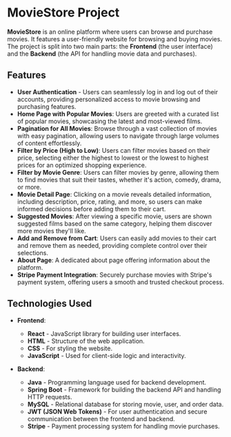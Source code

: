 # MovieStore Project

**MovieStore** is an online platform where users can browse and purchase movies. It features a user-friendly website for browsing and buying movies. The project is split into two main parts: the **Frontend** (the user interface) and the **Backend** (the API for handling movie data and purchases).

## Features

- **User Authentication** - Users can seamlessly log in and log out of their accounts, providing personalized access to movie browsing and purchasing features.
- **Home Page with Popular Movies**: Users are greeted with a curated list of popular movies, showcasing the latest and most-viewed films.
- **Pagination for All Movies**: Browse through a vast collection of movies with easy pagination, allowing users to navigate through large volumes of content effortlessly.
- **Filter by Price (High to Low)**: Users can filter movies based on their price, selecting either the highest to lowest or the lowest to highest prices for an optimized shopping experience.
- **Filter by Movie Genre**: Users can filter movies by genre, allowing them to find movies that suit their tastes, whether it's action, comedy, drama, or more.
- **Movie Detail Page**: Clicking on a movie reveals detailed information, including description, price, rating, and more, so users can make informed decisions before adding them to their cart.
- **Suggested Movies**: After viewing a specific movie, users are shown suggested films based on the same category, helping them discover more movies they'll like.
- **Add and Remove from Cart**: Users can easily add movies to their cart and remove them as needed, providing complete control over their selections.
- **About Page**: A dedicated about page offering information about the platform.
- **Stripe Payment Integration**: Securely purchase movies with Stripe's payment system, offering users a smooth and trusted checkout process.

## Technologies Used

- **Frontend**:

  - **React** - JavaScript library for building user interfaces.
  - **HTML** - Structure of the web application.
  - **CSS** - For styling the website.
  - **JavaScript** - Used for client-side logic and interactivity.

- **Backend**:
  - **Java** - Programming language used for backend development.
  - **Spring Boot** - Framework for building the backend API and handling HTTP requests.
  - **MySQL** - Relational database for storing movie, user, and order data.
  - **JWT (JSON Web Tokens)** - For user authentication and secure communication between the frontend and backend.
  - **Stripe** - Payment processing system for handling movie purchases.

